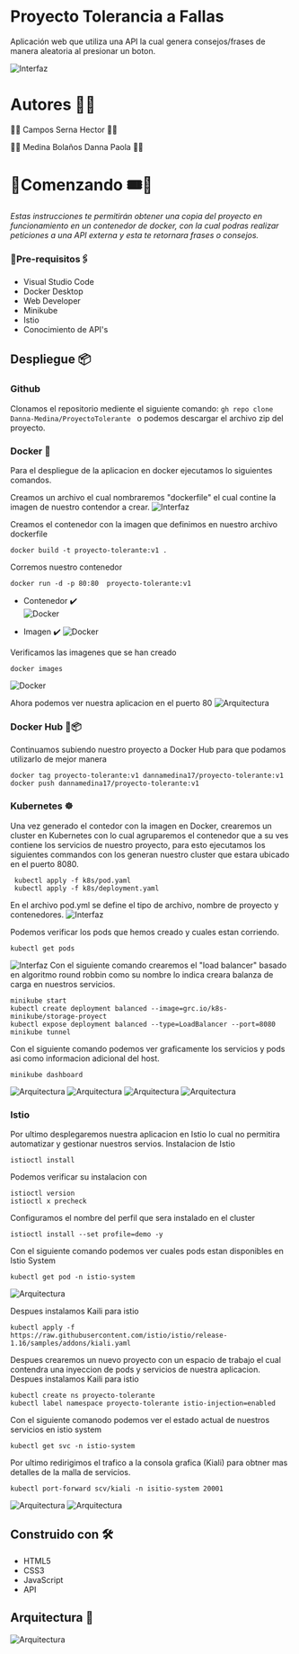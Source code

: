 # Proyecto Tolerancia a Fallas

Aplicación web que utiliza una API la cual genera consejos/frases de manera aleatoria al presionar un boton.

![Interfaz](https://raw.githubusercontent.com/Danna-Medina/ProyectoTolerante/master/images/interfaz.jpg)


# Autores 👥💬

🔸🔹     Campos Serna Hector      🔹🔸 

🔹🔸  Medina Bolaños Danna Paola  🔸🔹 


# 🔸Comenzando 🎟️🎫

_Estas instrucciones te permitirán obtener una copia del proyecto en funcionamiento en un contenedor de docker, con la cual podras realizar peticiones a una API externa y esta te retornara frases o consejos._

### 🔹Pre-requisitos🖇️

* Visual Studio Code
* Docker Desktop 
* Web Developer
* Minikube
* Istio
* Conocimiento de API's


## Despliegue 📦
### Github <br>
Clonamos el repositorio mediente el siguiente comando: 
```gh repo clone Danna-Medina/ProyectoTolerante ```  o podemos descargar el archivo zip del proyecto.

### Docker 🐳 <br>

Para el despliegue de la aplicacion en docker ejecutamos lo siguientes comandos.

Creamos un archivo el cual nombraremos "dockerfile" el cual contine la imagen de nuestro contendor a crear.
![Interfaz](https://raw.githubusercontent.com/Danna-Medina/ProyectoTolerante/master/images/docker1.png)


Creamos el contenedor con la imagen que definimos en nuestro archivo dockerfile
```
docker build -t proyecto-tolerante:v1 .
```

Corremos nuestro contenedor
```
docker run -d -p 80:80  proyecto-tolerante:v1
```

* Contenedor ✔️ <br>
![Docker](https://raw.githubusercontent.com/Danna-Medina/ProyectoTolerante/master/images/image.png)

* Imagen ✔️
![Docker](https://raw.githubusercontent.com/Danna-Medina/ProyectoTolerante/master/images/docker-image.jpg)

Verificamos las imagenes que se han creado
```
docker images
```
![Docker](https://raw.githubusercontent.com/Danna-Medina/ProyectoTolerante/master/images/dock.png)


Ahora podemos ver nuestra aplicacion en el puerto 80
![Arquitectura](https://raw.githubusercontent.com/Danna-Medina/ProyectoTolerante/master/images/local.png)

### Docker Hub 🐳📦
Continuamos subiendo nuestro proyecto a Docker Hub para que podamos utilizarlo de mejor manera
```
docker tag proyecto-tolerante:v1 dannamedina17/proyecto-tolerante:v1
docker push dannamedina17/proyecto-tolerante:v1
```

### Kubernetes ☸
Una vez generado el contedor con la imagen en Docker, crearemos un cluster en Kubernetes con lo cual agruparemos el contenedor que a su ves contiene los servicios de nuestro proyecto, para esto ejecutamos los siguientes commandos con los generan nuestro cluster que estara ubicado en el puerto 8080.
```
 kubectl apply -f k8s/pod.yaml 
 kubectl apply -f k8s/deployment.yaml
```
En el archivo pod.yml se define el tipo de archivo, nombre de proyecto y contenedores.
![Interfaz](https://raw.githubusercontent.com/Danna-Medina/ProyectoTolerante/master/images/pod02.png)

Podemos verificar los pods que hemos creado y cuales estan corriendo.
```
kubectl get pods
```
![Interfaz](https://raw.githubusercontent.com/Danna-Medina/ProyectoTolerante/master/images/pod01.png)
Con el siguiente comando crearemos el "load balancer" basado en algoritmo round robbin como su nombre lo indica creara balanza de carga en nuestros servicios.
```
minikube start
kubectl create deployment balanced --image=grc.io/k8s-minikube/storage-proyect
kubectl expose deployment balanced --type=LoadBalancer --port=8080
minikube tunnel
```
Con el siguiente comando podemos ver graficamente los servicios y pods asi como informacion adicional del host.
```
minikube dashboard
```
![Arquitectura](https://raw.githubusercontent.com/Danna-Medina/ProyectoTolerante/master/images/kube.jpeg)
![Arquitectura](https://raw.githubusercontent.com/Danna-Medina/ProyectoTolerante/master/images/kube2.jpeg)
![Arquitectura](https://raw.githubusercontent.com/Danna-Medina/ProyectoTolerante/master/images/kube3.jpeg)
![Arquitectura](https://raw.githubusercontent.com/Danna-Medina/ProyectoTolerante/master/images/kube4.jpeg)


### Istio
Por ultimo desplegaremos nuestra aplicacion en Istio lo cual no permitira automatizar y gestionar nuestros servios.
Instalacion de Istio
```
istioctl install
```
Podemos verificar su instalacion con 
```
istioctl version
istioctl x precheck
```
Configuramos el nombre del perfil que sera instalado en el cluster
```
istioctl install --set profile=demo -y
```
Con el siguiente comando podemos ver cuales pods estan disponibles en Istio System
```
kubectl get pod -n istio-system
```
![Arquitectura](https://raw.githubusercontent.com/Danna-Medina/ProyectoTolerante/master/images/pod.jpeg)

Despues instalamos Kaili para istio
```
kubectl apply -f https://raw.githubusercontent.com/istio/istio/release-1.16/samples/addons/kiali.yaml
```
Despues crearemos un nuevo proyecto con un espacio de trabajo el cual contendra una inyeccion de pods y servicios de nuestra aplicacion.
Despues instalamos Kaili para istio
```
kubectl create ns proyecto-tolerante
kubectl label namespace proyecto-tolerante istio-injection=enabled
```
Con el siguiente comanodo podemos ver el estado actual de nuestros servicios en istio system
```
kubectl get svc -n istio-system
```
Por ultimo redirigimos el trafico a la consola grafica (Kiali) para obtner mas detalles de la malla de servicios.
```
kubectl port-forward scv/kiali -n isitio-system 20001
```
![Arquitectura](https://raw.githubusercontent.com/Danna-Medina/ProyectoTolerante/master/images/isitio1.jpeg)
![Arquitectura](https://raw.githubusercontent.com/Danna-Medina/ProyectoTolerante/master/images/isitio2.jpeg)

## Construido con 🛠️
* HTML5
* CSS3
* JavaScript
* API

## Arquitectura 🧭
![Arquitectura](https://raw.githubusercontent.com/Danna-Medina/ProyectoTolerante/master/images/arquitectura.png)
